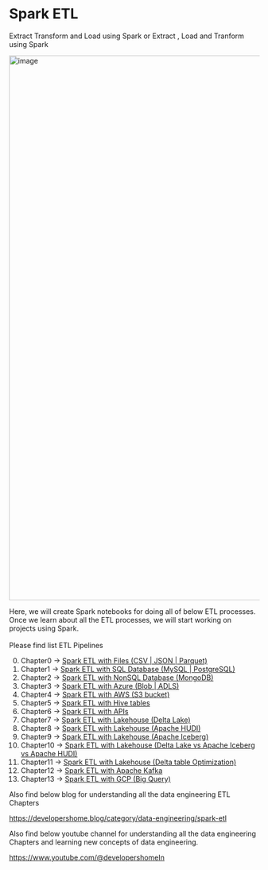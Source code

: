 # Spark ETL
Extract Transform and Load using Spark or
Extract , Load and Tranform using Spark

<img width="1096" alt="image" src="https://user-images.githubusercontent.com/118063572/216761681-71ade161-a7a5-42c7-9c61-037a0d65c247.png">

Here, we will create Spark notebooks for doing all of below ETL processes. Once we learn about all the ETL processes, we will start working on projects using Spark. <br/><br/>
Please find list ETL Pipelines

0. Chapter0 -> [Spark ETL with Files (CSV | JSON | Parquet)](Chapter0/README.md)
1. Chapter1 -> [Spark ETL with SQL Database (MySQL | PostgreSQL)](Chapter1/README.md)
2. Chapter2 -> [Spark ETL with NonSQL Database (MongoDB)](Chapter2/README.md)
3. Chapter3 -> [Spark ETL with Azure (Blob | ADLS)](Chapter3/README.md)
4. Chapter4 -> [Spark ETL with AWS (S3 bucket)](Chapter4/README.md)
5. Chapter5 -> [Spark ETL with Hive tables](Chapter5/README.md)
6. Chapter6 -> [Spark ETL with APIs](Chapter6/README.md)
7. Chapter7 -> [Spark ETL with Lakehouse (Delta Lake)](Chapter7/README.md)
8. Chapter8 -> [Spark ETL with Lakehouse (Apache HUDI)](Chapter8/README.md)
9. Chapter9 -> [Spark ETL with Lakehouse (Apache Iceberg)](Chapter9/README.md)
10. Chapter10 -> [Spark ETL with Lakehouse (Delta Lake vs Apache Iceberg vs Apache HUDI)](Chapter10/README.md)
11. Chapter11 -> [Spark ETL with Lakehouse (Delta table Optimization)](Chapter11/README.md)
12. Chapter12 -> [Spark ETL with Apache Kafka](Chapter12/README.md)
13. Chapter13 -> [Spark ETL with GCP (Big Query)](Chapter13/README.md)


Also find below blog for understanding all the data engineering ETL Chapters 

https://developershome.blog/category/data-engineering/spark-etl

Also find below youtube channel for understanding all the data engineering Chapters and learning new concepts of data engineering.

https://www.youtube.com/@developershomeIn
